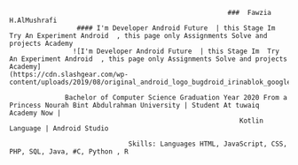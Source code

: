                                                            ###  Fawzia H.AlMushrafi
                     #### I'm Developer Android Future  | this Stage Im  Try An Experiment Android  , this page only Assignments Solve and projects Academy
                    ![I'm Developer Android Future  | this Stage Im  Try An Experiment Android  , this page only Assignments Solve and projects Academy]                                 (https://cdn.slashgear.com/wp-content/uploads/2019/08/original_android_logo_bugdroid_irinablok_google.png)

                  Bachelor of Computer Science Graduation Year 2020 From a Princess Nourah Bint Abdulrahman University | Student At tuwaiq Academy Now | 
                                                              Kotlin Language | Android Studio 

                                  Skills: Languages HTML, JavaScript, CSS, PHP, SQL, Java, #C, Python , R





